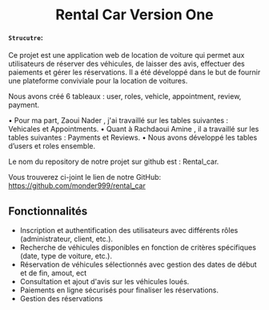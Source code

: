 <h1 align="center">Rental Car Version One</h1>

#### `Strucutre`:
Ce projet est une application web de location de voiture qui permet aux utilisateurs de réserver des véhicules, de laisser des avis, effectuer des paiements et gérer les réservations. Il a été développé dans le but de fournir une plateforme conviviale pour la location de voitures.

Nous avons créé 6 tableaux : user, roles, vehicle, appointment, review, payment. 

•	Pour ma part, Zaoui Nader , j'ai travaillé sur les tables suivantes : Vehicales et Appointments. 
•	Quant à Rachdaoui Amine  , il a travaillé sur les tables suivantes : Payments et Reviews. 
•	Nous avons développé les tables d’users et roles ensemble. 


Le nom du repository de notre projet sur github est : Rental_car.

 Vous trouverez ci-joint le lien de notre GitHub:
 https://github.com/monder999/rental_car

 ## Fonctionnalités

- Inscription et authentification des utilisateurs avec différents rôles (administrateur, client, etc.).
- Recherche de véhicules disponibles en fonction de critères spécifiques (date, type de voiture, etc.).
- Réservation de véhicules sélectionnés avec gestion des dates de début et de fin, amout, ect
- Consultation et ajout d'avis sur les véhicules loués.
- Paiements en ligne sécurisés pour finaliser les réservations.
- Gestion des réservations
